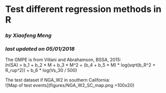 # **Test different regression methods in R**
### _by Xiaofeng Meng_
### _last updated on 05/01/2018_

The GMPE is from Villani and Abrahamson, BSSA, 2015:   
_ln_(SA) = b_1 + b_2 * M + b_3 * M^2 + (b_4 + b_5 * M) * log(sqrt(b_R^2 + R_rup^2)) + b_6 * log(Vs_30 / 500)  

The test dataset if NGA_W2 in southern California:   
![Map of test events](figures/NGA_W2_SC_map.png =100x20)
